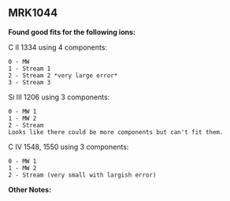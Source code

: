## MRK1044
**Found good fits for the following ions:**

C II 1334 using 4 components:
```
0 - MW
1 - Stream 1
2 - Stream 2 *very large error*
3 - Stream 3
```

Si III 1206 using 3 components:
``` 
0 - MW 1
1 - MW 2
2 - Stream
Looks like there could be more components but can't fit them.
```

C IV 1548, 1550 using 3 components:
``` 
0 - MW 1
1 - MW 2
2 - Stream (very small with largish error)
```
**Other Notes:**

